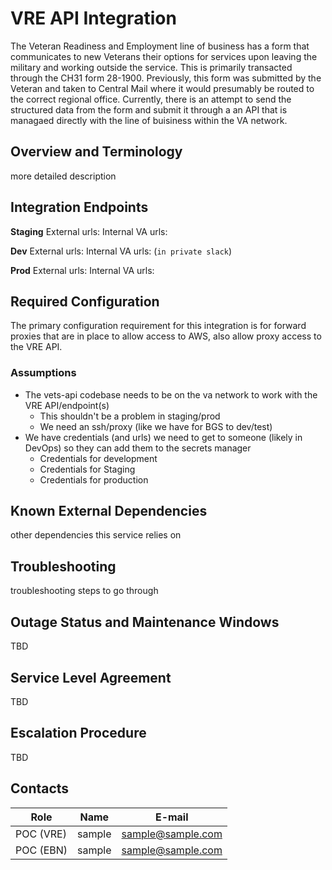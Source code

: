 # VRE API Integration

The Veteran Readiness and Employment line of business has a form that communicates to new Veterans their options for services upon leaving the military and working outside the service.  This is primarily transacted through the CH31 form 28-1900.  Previously, this form was submitted by the Veteran and taken to Central Mail where it would presumably be routed to the correct regional office.  Currently, there is an attempt to send the structured data from the form and submit it through a an API that is managaed directly with the line of buisiness within the VA network.

## Overview and Terminology

more detailed description

## Integration Endpoints

**Staging**
External urls:
Internal VA urls:

**Dev**
External urls: 
Internal VA urls: (`in private slack`)

**Prod**
External urls: 
Internal VA urls: 


## Required Configuration

The primary configuration requirement for this integration is for forward proxies that are in place to allow access to AWS, also allow proxy access to the VRE API.

### Assumptions
- The vets-api codebase needs to be on the va network to work with the VRE API/endpoint(s)
  - This shouldn't be a problem in staging/prod
  - We need an ssh/proxy (like we have for BGS to dev/test)
- We have credentials (and urls) we need to get to someone (likely in DevOps) so they can add them to the secrets manager
  - Credentials for development
  - Credentials for Staging
  - Credentials for production

## Known External Dependencies

other dependencies this service relies on

## Troubleshooting

troubleshooting steps to go through

## Outage Status and Maintenance Windows

TBD

## Service Level Agreement

TBD

## Escalation Procedure

TBD

## Contacts
| Role          | Name               | E-mail                     |
|---------------|--------------------|----------------------------|
| POC (VRE)       | sample            | sample@sample.com           |
| POC (EBN)       | sample            | sample@sample.com           |
